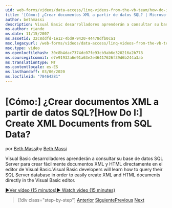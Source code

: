 ```yaml
---
uid: web-forms/videos/data-access/linq-videos-from-the-vb-team/how-do-i-create-xml-documents-from-sql-data
title: '[Cómo:] ¿Crear documentos XML a partir de datos SQL? | Microsoft Docs'
author: bethmassi
description: Visual Basic desarrolladores aprenderán a consultar su base de datos SQL Server para crear fácilmente documentos XML y HTML directamente en el Visual Basic edito...
ms.author: riande
ms.date: 11/15/2007
ms.assetid: 32c8ddfd-1e12-4bd9-9420-44478dfb0ca1
msc.legacyurl: /web-forms/videos/data-access/linq-videos-from-the-vb-team/how-do-i-create-xml-documents-from-sql-data
msc.type: video
ms.openlocfilehash: 30c8b4dac7374dc07fe93cb9ab6e320216a2b778
ms.sourcegitcommit: e7e91932a6e91a63e2e46417626f39d6b244a3ab
ms.translationtype: MT
ms.contentlocale: es-ES
ms.lasthandoff: 03/06/2020
ms.locfileid: "78464281"
---
```

# <a name="how-do-i-create-xml-documents-from-sql-data"></a><span data-ttu-id="d52eb-104">[Cómo:] ¿Crear documentos XML a partir de datos SQL?</span><span class="sxs-lookup"><span data-stu-id="d52eb-104">[How Do I:] Create XML Documents from SQL Data?</span></span>

<span data-ttu-id="d52eb-105">por [Beth Massi](https://github.com/bethmassi)</span><span class="sxs-lookup"><span data-stu-id="d52eb-105">by [Beth Massi](https://github.com/bethmassi)</span></span>

<span data-ttu-id="d52eb-106">Visual Basic desarrolladores aprenderán a consultar su base de datos SQL Server para crear fácilmente documentos XML y HTML directamente en el editor de Visual Basic.</span><span class="sxs-lookup"><span data-stu-id="d52eb-106">Visual Basic developers will learn how to query their SQL Server database in order to easily create XML and HTML documents directly in the Visual Basic editor.</span></span>

[<span data-ttu-id="d52eb-107">&#9654;Ver vídeo (15 minutos)</span><span class="sxs-lookup"><span data-stu-id="d52eb-107">&#9654; Watch video (15 minutes)</span></span>](https://channel9.msdn.com/Blogs/ASP-NET-Site-Videos/how-do-i-create-xml-documents-from-sql-data)

> [!div class="step-by-step"]
> <span data-ttu-id="d52eb-108">[Anterior](how-do-i-enable-xml-intellisense-and-use-xml-namespaces.md)
> [Siguiente](how-do-i-create-excel-spreadsheets-using-linq-to-xml.md)</span><span class="sxs-lookup"><span data-stu-id="d52eb-108">[Previous](how-do-i-enable-xml-intellisense-and-use-xml-namespaces.md)
[Next](how-do-i-create-excel-spreadsheets-using-linq-to-xml.md)</span></span>
